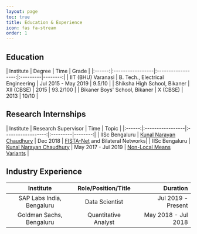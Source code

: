 ```yaml
---
layout: page
toc: true
title: Education & Experience
icon: fas fa-stream
order: 1
---
```


<!-- Indian Institute of Technology -->
<!-- Bachelor of Technology ( -->
<!-- Indian Institute of Science  -->
## Education

| Institute                    | Degree           |  Time   | Grade   | 
|:------:|:-----------------|:------------------:|:---------|--------:|
| IIT (BHU) Varanasi | B. Tech., Electrical Engineering | Jul 2015 - May 2019 | 9.5/10 | 
| Shiksha High School, Bikaner               | XII (CBSE)    | 2015 | 93.2/100 |
| Bikaner Boys' School, Bikaner | X (CBSE) | 2013 | 10/10 | 

## Research Internships
<!-- Academic Experience -->

| Institute                    | Research Supervisor           |  Time   | Topic |
|:------:|:-----------------|:------------------:|:---------|--------:|
| IISc Bengaluru | [Kunal Narayan Chaudhury](https://ee.iisc.ac.in/kunal-narayan-chaudhury/) | Dec 2018 | [FISTA-Net](https://github.com/mohatagarvit/FISTA) and Bilateral Networks| 
| IISc Bengaluru | [Kunal Narayan Chaudhury](https://ee.iisc.ac.in/kunal-narayan-chaudhury/) | May 2017 - Jul 2019 | [Non-Local Means Variants](https://github.com/mohatagarvit/PNLM) |


## Industry Experience

| Institute               | Role/Position/Title           |  Duration   | 
|:------:|:-------------:|--------:|
| SAP Labs India, Bengaluru | Data Scientist | Jul 2019 - Present | 
| Goldman Sachs, Bengaluru | Quantitative Analyst    | May 2018 - Jul 2018 |
